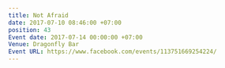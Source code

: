 ```yaml
---
title: Not Afraid
date: 2017-07-10 08:46:00 +07:00
position: 43
Event date: 2017-07-14 00:00:00 +07:00
Venue: Dragonfly Bar
Event URL: https://www.facebook.com/events/113751669254224/
---
```


